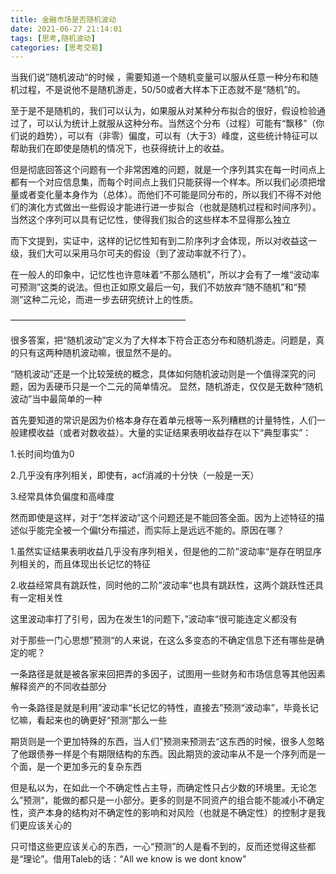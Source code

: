 ```yaml
---
title: 金融市场是否随机波动
date: 2021-06-27 21:14:01
tags: [思考,随机波动]
categories: [思考交易]
---
```


当我们说”随机波动“的时候<!-- more --> ，需要知道一个随机变量可以服从任意一种分布和随机过程，不是说他不是随机游走，50/50或者大样本下正态就不是“随机”的。

至于是不是随机的，我们可以认为，如果服从对某种分布拟合的很好，假设检验通过了，可以认为统计上就服从这种分布。当然这个分布（过程）可能有“飘移”（你们说的趋势），可以有（非零）偏度，可以有（大于3）峰度，这些统计特征可以帮助我们在即使是随机的情况下，也获得统计上的收益。

但是彻底回答这个问题有一个非常困难的问题，就是一个序列其实在每一时间点上都有一个对应信息集，而每个时间点上我们只能获得一个样本。所以我们必须把增量或者变化量本身作为（总体）。而他们不可能是同分布的，所以我们不得不对他们的演化方式做出一些假设才能进行进一步拟合（也就是随机过程和时间序列）。当然这个序列可以具有记忆性，使得我们拟合的这些样本不显得那么独立

而下文提到，实证中，这样的记忆性知有到二阶序列才会体现，所以对收益这一级，我们大可以采用马尔可夫的假设（到了波动率就不行了）。

在一般人的印象中，记忆性也许意味着“不那么随机”，所以才会有了一堆“波动率可预测”这类的说法。但也正如原文最后一句，我们不妨放弃“随不随机”和“预测”这种二元论，而进一步去研究统计上的性质。

————————————————————

很多答案，把“随机波动”定义为了大样本下符合正态分布和随机游走。问题是，真的只有这两种随机波动嘛，很显然不是的。

“随机波动”还是一个比较笼统的概念，具体如何随机波动则是一个值得深究的问题，因为丢硬币只是一个二元的简单情况。 显然，随机游走，仅仅是无数种“随机波动”当中最简单的一种

首先要知道的常识是因为价格本身存在着单元根等一系列糟糕的计量特性，人们一般建模收益（或者对数收益）。大量的实证结果表明收益存在以下“典型事实”：

1.长时间均值为0

2.几乎没有序列相关，即使有，acf消减的十分快（一般是一天）

3.经常具体负偏度和高峰度

然而即使是这样，对于“怎样波动”这个问题还是不能回答全面。因为上述特征的描述似乎能完全被一个偏t分布描述，而实际上是远远不能的。原因在哪？

1.虽然实证结果表明收益几乎没有序列相关，但是他的二阶”波动率“是存在明显序列相关的，而且体现出长记忆的特征

2.收益经常具有跳跃性，同时他的二阶”波动率“也具有跳跃性，这两个跳跃性还具有一定相关性

这里波动率打了引号，因为在发生1的问题下，”波动率“很可能连定义都没有

对于那些一门心思想”预测“的人来说，在这么多变态的不确定信息下还有哪些是确定的呢？

一条路径是就是被各家来回把弄的多因子，试图用一些财务和市场信息等其他因素解释资产的不同收益部分

令一条路径是就是利用”波动率“长记忆的特性，直接去”预测“波动率”，毕竟长记忆嘛，看起来也的确更好“预测”那么一些

期货则是一个更加特殊的东西，当人们”预测来预测去“这东西的时候，很多人忽略了他跟债券一样是个有期限结构的东西。因此期货的波动率从不是一个序列而是一个面，是一个更加多元的复杂东西

但是私以为，在如此一个不确定性占主导，而确定性只占少数的环境里。无论怎么”预测“，能做的都只是一小部分。更多的则是不同资产的组合能不能减小不确定性，资产本身的结构对不确定性的影响和对风险（也就是不确定性）的控制才是我们更应该关心的

只可惜这些更应该关心的东西，一心“预测”的人是看不到的，反而还觉得这些都是“理论”。借用Taleb的话：“All we know is we dont know"